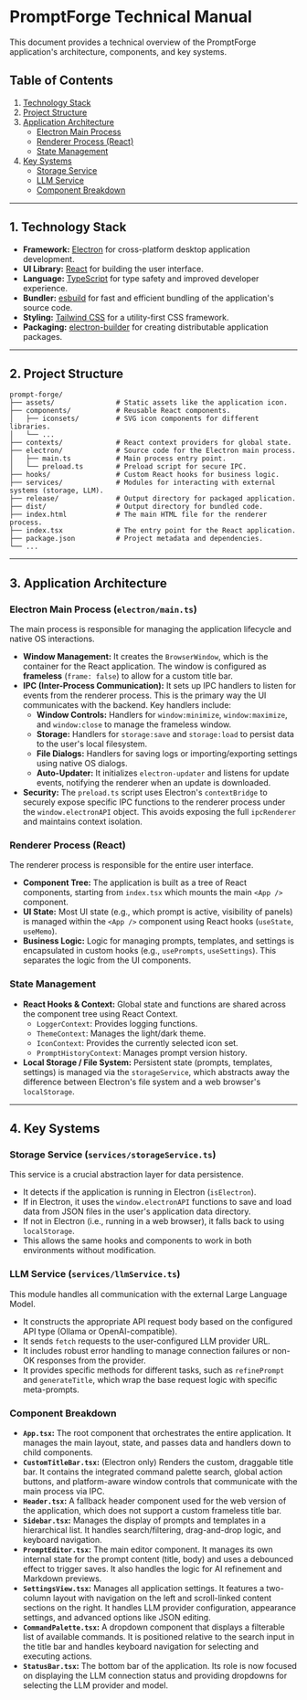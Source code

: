 # PromptForge Technical Manual

This document provides a technical overview of the PromptForge application's architecture, components, and key systems.

## Table of Contents

1.  [Technology Stack](#technology-stack)
2.  [Project Structure](#project-structure)
3.  [Application Architecture](#application-architecture)
    -   [Electron Main Process](#electron-main-process)
    -   [Renderer Process (React)](#renderer-process-react)
    -   [State Management](#state-management)
4.  [Key Systems](#key-systems)
    -   [Storage Service](#storage-service)
    -   [LLM Service](#llm-service)
    -   [Component Breakdown](#component-breakdown)

---

## 1. Technology Stack

-   **Framework:** [Electron](https://www.electronjs.org/) for cross-platform desktop application development.
-   **UI Library:** [React](https://reactjs.org/) for building the user interface.
-   **Language:** [TypeScript](https://www.typescriptlang.org/) for type safety and improved developer experience.
-   **Bundler:** [esbuild](https://esbuild.github.io/) for fast and efficient bundling of the application's source code.
-   **Styling:** [Tailwind CSS](https://tailwindcss.com/) for a utility-first CSS framework.
-   **Packaging:** [electron-builder](https://www.electron.build/) for creating distributable application packages.

---

## 2. Project Structure

```
prompt-forge/
├── assets/               # Static assets like the application icon.
├── components/           # Reusable React components.
│   ├── iconsets/         # SVG icon components for different libraries.
│   └── ...
├── contexts/             # React context providers for global state.
├── electron/             # Source code for the Electron main process.
│   ├── main.ts           # Main process entry point.
│   └── preload.ts        # Preload script for secure IPC.
├── hooks/                # Custom React hooks for business logic.
├── services/             # Modules for interacting with external systems (storage, LLM).
├── release/              # Output directory for packaged application.
├── dist/                 # Output directory for bundled code.
├── index.html            # The main HTML file for the renderer process.
├── index.tsx             # The entry point for the React application.
├── package.json          # Project metadata and dependencies.
└── ...
```

---

## 3. Application Architecture

### Electron Main Process (`electron/main.ts`)

The main process is responsible for managing the application lifecycle and native OS interactions.

-   **Window Management:** It creates the `BrowserWindow`, which is the container for the React application. The window is configured as **frameless** (`frame: false`) to allow for a custom title bar.
-   **IPC (Inter-Process Communication):** It sets up IPC handlers to listen for events from the renderer process. This is the primary way the UI communicates with the backend. Key handlers include:
    -   **Window Controls:** Handlers for `window:minimize`, `window:maximize`, and `window:close` to manage the frameless window.
    -   **Storage:** Handlers for `storage:save` and `storage:load` to persist data to the user's local filesystem.
    -   **File Dialogs:** Handlers for saving logs or importing/exporting settings using native OS dialogs.
    -   **Auto-Updater:** It initializes `electron-updater` and listens for update events, notifying the renderer when an update is downloaded.
-   **Security:** The `preload.ts` script uses Electron's `contextBridge` to securely expose specific IPC functions to the renderer process under the `window.electronAPI` object. This avoids exposing the full `ipcRenderer` and maintains context isolation.

### Renderer Process (React)

The renderer process is responsible for the entire user interface.

-   **Component Tree:** The application is built as a tree of React components, starting from `index.tsx` which mounts the main `<App />` component.
-   **UI State:** Most UI state (e.g., which prompt is active, visibility of panels) is managed within the `<App />` component using React hooks (`useState`, `useMemo`).
-   **Business Logic:** Logic for managing prompts, templates, and settings is encapsulated in custom hooks (e.g., `usePrompts`, `useSettings`). This separates the logic from the UI components.

### State Management

-   **React Hooks & Context:** Global state and functions are shared across the component tree using React Context.
    -   `LoggerContext`: Provides logging functions.
    -   `ThemeContext`: Manages the light/dark theme.
    -   `IconContext`: Provides the currently selected icon set.
    -   `PromptHistoryContext`: Manages prompt version history.
-   **Local Storage / File System:** Persistent state (prompts, templates, settings) is managed via the `storageService`, which abstracts away the difference between Electron's file system and a web browser's `localStorage`.

---

## 4. Key Systems

### Storage Service (`services/storageService.ts`)

This service is a crucial abstraction layer for data persistence.
-   It detects if the application is running in Electron (`isElectron`).
-   If in Electron, it uses the `window.electronAPI` functions to save and load data from JSON files in the user's application data directory.
-   If not in Electron (i.e., running in a web browser), it falls back to using `localStorage`.
-   This allows the same hooks and components to work in both environments without modification.

### LLM Service (`services/llmService.ts`)

This module handles all communication with the external Large Language Model.
-   It constructs the appropriate API request body based on the configured API type (Ollama or OpenAI-compatible).
-   It sends `fetch` requests to the user-configured LLM provider URL.
-   It includes robust error handling to manage connection failures or non-OK responses from the provider.
-   It provides specific methods for different tasks, such as `refinePrompt` and `generateTitle`, which wrap the base request logic with specific meta-prompts.

### Component Breakdown

-   **`App.tsx`:** The root component that orchestrates the entire application. It manages the main layout, state, and passes data and handlers down to child components.
-   **`CustomTitleBar.tsx`:** (Electron only) Renders the custom, draggable title bar. It contains the integrated command palette search, global action buttons, and platform-aware window controls that communicate with the main process via IPC.
-   **`Header.tsx`:** A fallback header component used for the web version of the application, which does not support a custom frameless title bar.
-   **`Sidebar.tsx`:** Manages the display of prompts and templates in a hierarchical list. It handles search/filtering, drag-and-drop logic, and keyboard navigation.
-   **`PromptEditor.tsx`:** The main editor component. It manages its own internal state for the prompt content (title, body) and uses a debounced effect to trigger saves. It also handles the logic for AI refinement and Markdown previews.
-   **`SettingsView.tsx`:** Manages all application settings. It features a two-column layout with navigation on the left and scroll-linked content sections on the right. It handles LLM provider configuration, appearance settings, and advanced options like JSON editing.
-   **`CommandPalette.tsx`:** A dropdown component that displays a filterable list of available commands. It is positioned relative to the search input in the title bar and handles keyboard navigation for selecting and executing actions.
-   **`StatusBar.tsx`:** The bottom bar of the application. Its role is now focused on displaying the LLM connection status and providing dropdowns for selecting the LLM provider and model.